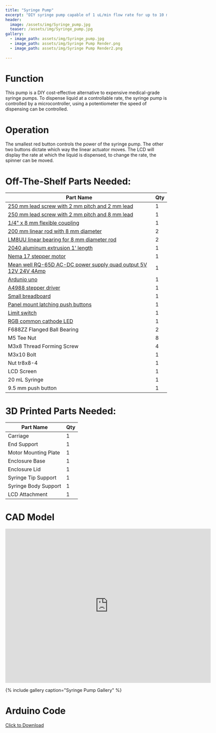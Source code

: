 ```yaml
---
title: "Syringe Pump"
excerpt: "DIY syringe pump capable of 1 uL/min flow rate for up to 10 mL"
header:
  image: /assets/img/Syringe_pump.jpg
  teaser: /assets/img/Syringe_pump.jpg
gallery:
  - image_path: assets/img/Syringe_pump.jpg
  - image_path: assets/img/Syringe Pump Render.png
  - image_path: assets/img/Syringe Pump Render2.png
   
---
```


# Function

This pump is a DIY cost-effective alternative to expensive medical-grade syringe pumps. To dispense liquid at a controllable rate, the syringe pump is controlled by a microcontroller, using a potentiometer the speed of dispensing can be controlled.

# Operation 
The smallest red button controls the power of the syringe pump. The other two buttons dictate which way the linear actuator moves. The LCD will display the rate at which the liquid is dispensed, to change the rate, the spinner can be moved.

# Off-The-Shelf Parts Needed:

| **Part Name** | **Qty** | 
| --- | --- |
| [250 mm lead screw with 2 mm pitch and 2 mm lead](https://www.amazon.com/dp/B07R1H5ZMV/ref=cm_sw_em_r_mt_dp_0YZ13D4HQBGW2Z86PBV1?_encoding=UTF8&psc=1) | 1 | 
| [250 mm lead screw with 2 mm pitch and 8 mm lead](https://www.amazon.com/gp/product/B0B8RKN89V?ie=UTF8&th=1&linkCode=sl1&tag=drd0cf-20&linkId=bb4eefbbfff880704d7cd0784b1af8c0&language=en_US&ref_=as_li_ss_tl) | 1 | 
| [1/4" x 8 mm flexible coupling](https://us.openbuilds.com/1-4-x-8mm-flexible-coupling/) | 1 |
| [200 mm linear rod with 8 mm diameter](https://www.amazon.com/dp/B07MPGWJMS/ref=cm_sw_em_r_mt_dp_X5AQS0ES7JH8JG83AAZ3) | 2 |
| [LM8UU linear bearing for 8 mm diameter rod](https://www.amazon.com/gp/product/B087WPGQ8T/ref=ppx_yo_dt_b_asin_image_o00_s00?ie=UTF8&psc=1) | 2 |
| [2040 aluminum extrusion 1' length](https://us.openbuilds.com/v-slot-20x40-linear-rail/) | 1 |
| [Nema 17 stepper motor](https://www.amazon.com/gp/product/B07LF898KN/ref=ppx_yo_dt_b_search_asin_title?ie=UTF8&th=1) | 1 |
[Mean well RQ-65D AC-DC power supply quad output 5V 12V 24V 4Amp](https://www.amazon.com/dp/B005T9HGLI/ref=cm_sw_em_r_mt_dp_A8CZ056TM52EJGZTGZGR?_encoding=UTF8&psc=1) | 1 |
| [Ardunio uno](https://www.amazon.com/dp/B007R9TUJE/ref=cm_sw_em_r_mt_dp_TY8JGK0CJD1JEJM4BNNJ) | 1 |
| [A4988 stepper driver](https://www.amazon.com/dp/B01FFGAKK8/ref=cm_sw_em_r_mt_dp_V0YKTYKDWMR8WHTKA53T?_encoding=UTF8&psc=1) | 1 |
| [Small breadboard](https://www.amazon.com/dp/B082VYXDF1/ref=cm_sw_em_r_mt_dp_N6Q28CAGPAYCKCSJKDDC?_encoding=UTF8&psc=1) | 1 |
| [Panel mount latching push buttons](https://www.amazon.com/dp/B07XTBL1NP?psc=1&smid=A2NNH5C5IP9N3O&linkCode=sl1&tag=drd0cf-20&linkId=43b42a7cb2a088ebd85d65cb9da46725&language=en_US&ref_=as_li_ss_tl) | 1 |
| [Limit switch](https://www.amazon.com/gp/product/B073TYWX86/ref=ppx_yo_dt_b_asin_image_o01_s00?ie=UTF8&psc=1) | 1 |
| [RGB common cathode LED](https://www.amazon.com/dp/B0194Y6MW2/ref=cm_sw_em_r_mt_dp_FW3CFQT7ZGFQ2R04N6G3?_encoding=UTF8&psc=1) | 1 |
| F688ZZ Flanged Ball Bearing | 2 |
| M5 Tee Nut | 8 |
| M3x8 Thread Forming Screw | 4 |
| M3x10 Bolt | 1 |
| Nut tr8x8-4 | 1 |
| LCD Screen | 1 |
| 20 mL Syringe | 1 |
| 9.5 mm push button | 1 |



# 3D Printed Parts Needed:

| **Part Name** | **Qty** | 
| --- | --- |
| Carriage | 1 |
| End Support | 1 |
| Motor Mounting Plate | 1 |
| Enclosure Base | 1 |
| Enclosure Lid | 1 |
| Syringe Tip Support | 1 |
| Syringe Body Support | 1 |
| LCD Attachment | 1 |


# CAD Model
<iframe src="https://vanderbilt643.autodesk360.com/shares/public/SH286ddQT78850c0d8a425dff82a5b26173c?mode=embed" width="640" height="480" allowfullscreen="true" webkitallowfullscreen="true" mozallowfullscreen="true"  frameborder="0"></iframe>

{% include gallery caption="Syringe Pump Gallery" %}

# Arduino Code
[Click to Download](/assets/syringepumpcode.ino)

